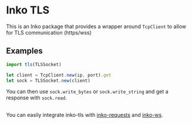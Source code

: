 # Inko TLS
This is an Inko package that provides a wrapper around `TcpClient` to allow for TLS communication (https/wss)

## Examples
```js
import tls(TLSSocket)

let client = TcpClient.new(ip, port).get
let sock = TLSSocket.new(client)
```
You can then use `sock.write_bytes` or `sock.write_string` and get a response with `sock.read`.

## 

You can easily integrate inko-tls with [inko-requests](https://github.com/fres621/inko-requests) and [inko-ws](https://github.com/fres621/inko-ws).